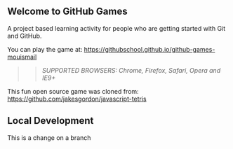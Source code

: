 ## Welcome to GitHub Games

A project based learning activity for people who are getting started with Git and GitHub.

You can play the game at: https://githubschool.github.io/github-games-mouismail

>> _*SUPPORTED BROWSERS*: Chrome, Firefox, Safari, Opera and IE9+_

This fun open source game was cloned from: https://github.com/jakesgordon/javascript-tetris


## Local Development

This is a change on a branch
